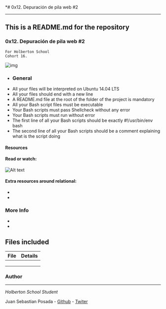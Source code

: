 *# 0x12. Depuración de pila web #2
***
## This is a README.md for the repository
### 0x12. Depuración de pila web #2
```
For Holberton School
Cohort 16.
```
![img](https://s3.amazonaws.com/intranet-projects-files/holbertonschool-sysadmin_devops/287/99littlebugsinthecode-holberton.jpg)
* ### General
* All your files will be interpreted on Ubuntu 14.04 LTS
* All your files should end with a new line
* A README.md file at the root of the folder of the project is mandatory
* All your Bash script files must be executable
* Your Bash scripts must pass Shellcheck without any error
* Your Bash scripts must run without error
* The first line of all your Bash scripts should be exactly #!/usr/bin/env bash
* The second line of all your Bash scripts should be a comment explaining what is the script doing

#### Resources
#### Read or watch:

![Alt text]()

#### Extra resources around relational:

*
*

### More Info

*
*

## Files included

| File                 | Details                                    |
|--------------------- | ------------------------------------------ |
| []() |	       |
| []() |	       |
| []() |	       |


### Author
***
*Holberton School Student*

Juan Sebastian Posada  - [Github](https://github.com/Juansepo13) - [Twiter](https://twitter.com/@JuanSeb35904130)